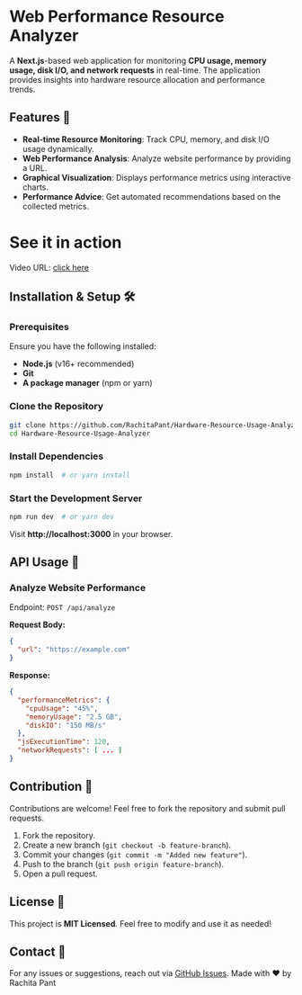 # Web Performance Resource Analyzer
A **Next.js**-based web application for monitoring **CPU usage, memory usage, disk I/O, and network requests** in real-time. The application provides insights into hardware resource allocation and performance trends.

## Features 🚀
- **Real-time Resource Monitoring**: Track CPU, memory, and disk I/O usage dynamically.
- **Web Performance Analysis**: Analyze website performance by providing a URL.
- **Graphical Visualization**: Displays performance metrics using interactive charts.
- **Performance Advice**: Get automated recommendations based on the collected metrics.

# See it in action 
Video URL: [click here](https://www.linkedin.com/posts/rachita-pant_webperformance-nextjs-lighthouse-activity-7317088421984772096-2-Wf?utm_source=share&utm_medium=member_desktop&rcm=ACoAADSI4QMBGNYYx9focleBnP4pRYzIq_iv6jQ)
## Installation & Setup 🛠️

### Prerequisites
Ensure you have the following installed:
- **Node.js** (v16+ recommended)
- **Git**
- **A package manager** (npm or yarn)

### Clone the Repository
```sh
git clone https://github.com/RachitaPant/Hardware-Resource-Usage-Analyzer.git
cd Hardware-Resource-Usage-Analyzer
```

### Install Dependencies
```sh
npm install  # or yarn install
```

### Start the Development Server
```sh
npm run dev  # or yarn dev
```
Visit **http://localhost:3000** in your browser.

## API Usage 📡
### Analyze Website Performance
Endpoint: `POST /api/analyze`

**Request Body:**
```json
{
  "url": "https://example.com"
}
```

**Response:**
```json
{
  "performanceMetrics": {
    "cpuUsage": "45%",
    "memoryUsage": "2.5 GB",
    "diskIO": "150 MB/s"
  },
  "jsExecutionTime": 120,
  "networkRequests": [ ... ]
}
```

## Contribution 🤝
Contributions are welcome! Feel free to fork the repository and submit pull requests.

1. Fork the repository.
2. Create a new branch (`git checkout -b feature-branch`).
3. Commit your changes (`git commit -m "Added new feature"`).
4. Push to the branch (`git push origin feature-branch`).
5. Open a pull request.

## License 📜
This project is **MIT Licensed**. Feel free to modify and use it as needed!

## Contact 📧
For any issues or suggestions, reach out via [GitHub Issues](https://github.com/RachitaPant/Hardware-Resource-Usage-Analyzer/issues).
Made with ❤️ by Rachita Pant
